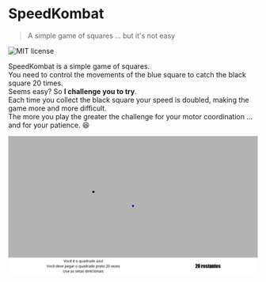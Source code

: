 # SpeedKombat

> A simple game of squares ... but it's not easy

![MIT license](https://img.shields.io/badge/License-MIT-blue.svg)

SpeedKombat is a simple game of squares.   
You need to control the movements of the blue square to catch the black square 20 times.  
Seems easy? So **I challenge you to try**.  
Each time you collect the black square your speed is doubled, making the game more and more difficult.  
The more you play the greater the challenge for your motor coordination ... and for your patience. :laughing:     
  
![printscreen](https://github.com/EricMGS/SpeedKombat/blob/master/image.png)  


